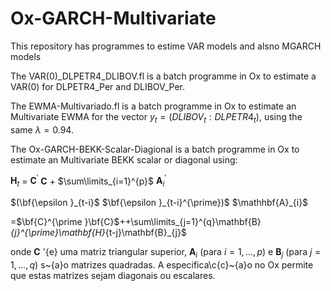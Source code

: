 # Ox-GARCH-Multivariate

This repository has programmes to estime VAR models and alsno MGARCH models

The VAR(0)_DLPETR4_DLIBOV.fl is a batch programme in Ox to estimate a VAR(0)
for DLPETR4_Per and DLIBOV_Per.

The EWMA-Multivariado.fl is a batch programme in Ox to estimate an Multivariate EWMA 
for the vector $y_{t}=(DLIBOV_{t} : DLPETR4_{t})$, using the same $\lambda = 0.94$.

The Ox-GARCH-BEKK-Scalar-Diagional is a batch programme in Ox to estimate an Multivariate
BEKK scalar or diagonal using:

$\mathbf{H}_{t}$ = $\mathbf{C}^{\prime}$ $\mathbf{C}$ +  $\sum\limits_{i=1}^{p}$ $\mathbf{A}_{i}^{\prime}$  



$(\bf{\epsilon }_{t-i}$ $\bf{\epsilon }_{t-i}^{\prime})$ $\mathhbf{A}_{i}$




=$\bf{C}^{\prime }\bf{C}$+$+$\sum\limits_{j=1}^{q}\mathbf{B}_{j}^{\prime}\mathbf{H}_{t-j}\mathbf{B}_{j}$

onde $\mathbf{C}$ \'{e} uma matriz triangular superior$,$ $\mathbf{A}_{i}$
(para $i=1,...,p$) e $\mathbf{B}_{j}$ (para $j=1,...,q$) s\~{a}o matrizes
quadradas. A especifica\c{c}\~{a}o no Ox permite que estas matrizes sejam
diagonais ou escalares.
